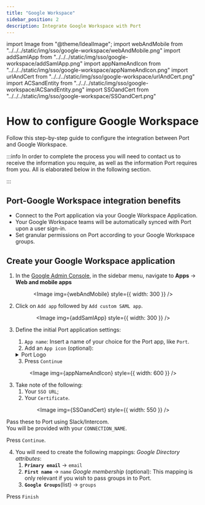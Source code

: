 ```yaml
---
title: "Google Workspace"
sidebar_position: 2
description: Integrate Google Workspace with Port
---
```


import Image from "@theme/IdealImage";
import webAndMobile from "../../../static/img/sso/google-workspace/webAndMobile.png"
import addSamlApp from "../../../static/img/sso/google-workspace/addSamlApp.png"
import appNameAndIcon from "../../../static/img/sso/google-workspace/appNameAndIcon.png"
import urlAndCert from "../../../static/img/sso/google-workspace/urlAndCert.png"
import ACSandEntity from "../../../static/img/sso/google-workspace/ACSandEntity.png"
import SSOandCert from "../../../static/img/sso/google-workspace/SSOandCert.png"

# How to configure Google Workspace

Follow this step-by-step guide to configure the integration between Port and Google Workspace.

:::info
In order to complete the process you will need to contact us to receive the information you require, as well as the information Port requires from you. All is elaborated below in the following section.

:::

## Port-Google Workspace integration benefits

- Connect to the Port application via your Google Workspace Application.
- Your Google Workspace teams will be automatically synced with Port upon a user sign-in.
- Set granular permissions on Port according to your Google Workspace groups.

## Create your Google Workspace application

1. In the [Google Admin Console](https://admin.google.com/), in the sidebar menu, navigate to **Apps** -> **Web and mobile apps**

<center>

<Image img={webAndMobile} style={{ width: 300 }} />

</center>

2. Click on `Add app` followed by `Add custom SAML app`.

<center>

<Image img={addSamlApp} style={{ width: 300 }} />

</center>

3. Define the initial Port application settings:

   1. `App name`: Insert a name of your choice for the Port app, like `Port`.
   2. Add an `App icon` (optional):

   <details>
   <summary>Port Logo</summary>

   ![Port's logo](../../../static/img/sso/general-assets/PortIcon.png)

   </details>

   3. Press `Continue`

<center>

<Image img={appNameAndIcon} style={{ width: 600 }} />

</center>

3. Take note of the following:
   1. Your `SSO URL`;
   2. Your `Certificate`.

<center>

<Image img={SSOandCert} style={{ width: 550 }} />

</center>

Pass these to Port using Slack/Intercom. <br/>
You will be provided with your `CONNECTION_NAME`.

Press `Continue`.

4. You will need to create the following mappings:
   _Google Directory attributes_:
   1. **`Primary email`** -> `email`
   2. **`First name`** -> `name`
      _Google membership_ (optional):
      This mapping is only relevant if you wish to pass groups in to Port.
   3. **`Google Groups`**(list) -> `groups`

Press `Finish`
